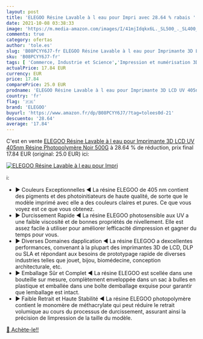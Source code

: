 ```yaml
---
layout: post
title: 'ELEGOO Résine Lavable à l eau pour Impri avec 28.64 % rabais '
date: 2021-10-08 03:38:33
image: 'https://m.media-amazon.com/images/I/41mjIdqkx6L._SL500_._SL400_.jpg'
comments: true
category: ofertas
author: 'tole.es'
slug: 'B08PCYY6J7-fr ELEGOO Résine Lavable à l eau pour Imprimante 3D LCD UV...'
sku: 'B08PCYY6J7-fr'
tags: [ 'Commerce, Industrie et Science','Impression et numérisation 3D','Matériaux dimpression 3D','Matériaux dimpression 3D liquides','elegoo', ]
actualPrice: 17.84 EUR
currency: EUR
price: 17.84
comparePrice: 25.0 EUR
prodname: 'ELEGOO Résine Lavable à l eau pour Imprimante 3D LCD UV 405nm Résine Photopolymère  Noir 500G'
country: 'fr'
flag: '🇫🇷'
brand: 'ELEGOO'
buyurl: 'https://www.amazon.fr/dp/B08PCYY6J7/?tag=tolees0d-21'
descuento: '28.64'
average: '17.84'
---
```


C'est en vente [ELEGOO Résine Lavable à l eau pour Imprimante 3D LCD UV 405nm Résine Photopolymère  Noir 500G](https://www.amazon.fr/dp/B08PCYY6J7/?tag=tolees0d-21)  à  28.64 % de réduction, prix final  17.84 EUR (original: 25.0 EUR) ici:

[![ELEGOO Résine Lavable à l eau pour Impri](https://m.media-amazon.com/images/I/41mjIdqkx6L._SL500_._SL400_.jpg)](https://www.amazon.fr/dp/B08PCYY6J7/?tag=tolees0d-21)

ℹ️:

- ▶ Couleurs Exceptionnelles ◀ La résine ELEGOO de 405 nm contient des pigments et des photoinitiateurs de haute qualité, de sorte que le modèle imprimé avec elle a des couleurs claires et pures. Ce que vous voyez est ce que vous obtenez.
- ▶ Durcissement Rapide ◀ La résine ELEGOO photosensible aux UV a une faible viscosité et de bonnes propriétés de nivellement. Elle est assez facile à utiliser pour améliorer lefficacité dimpression et gagner du temps pour vous.
- ▶ Diverses Domaines dapplication ◀ La résine ELEGOO a dexcellentes performances, convenant à la plupart des imprimantes 3D de LCD, DLP ou SLA et répondant aux besoins de prototypage rapide de diverses industries telles que jouet, bijou, biomédecine, conception architecturale, etc.
- ▶ Emballage Sûr et Complet ◀ La résine ELEGOO est scellée dans une bouteille sur mesure, complètement enveloppée dans un sac à bulles en plastique et emballée dans une boîte demballage exquise pour garantir que lemballage est intact.
- ▶ Faible Retrait et Haute Stabilité ◀ La résine ELEGOO photopolymère contient le monomère de méthacrylate qui peut réduire le retrait volumique au cours du processus de durcissement, assurant ainsi la précision de limpression de la taille du modèle.

[🛒 Achète-le!!](https://www.amazon.fr/dp/B08PCYY6J7/?tag=tolees0d-21)
